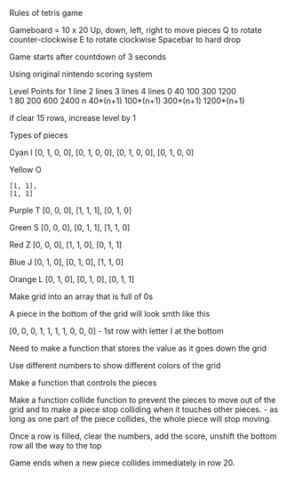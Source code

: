 Rules of tetris game

Gameboard = 10 x 20
Up, down, left, right to move pieces
Q to rotate counter-clockwise
E to rotate clockwise
Spacebar to hard drop 

Game starts after countdown of 3 seconds

Using original nintendo scoring system

Level	Points for 1 line	2 lines		3 lines		4 lines
0		40					100			300			1200	
1		80					200			600			2400
n  		40*(n+1)			100*(n+1)	300*(n+1)	1200*(n+1)

if clear 15 rows, increase level by 1

Types of pieces

Cyan I
	[0, 1, 0, 0],
	[0, 1, 0, 0],
	[0, 1, 0, 0],
	[0, 1, 0, 0]

Yellow O

	[1, 1],
	[1, 1]

Purple T
	[0, 0, 0],
	[1, 1, 1],
	[0, 1, 0]

Green S
	[0, 0, 0],
	[0, 1, 1],
	[1, 1, 0]

Red Z
	[0, 0, 0],
	[1, 1, 0],
	[0, 1, 1]

Blue J
	[0, 1, 0],
	[0, 1, 0],
	[1, 1, 0]

Orange L
	[0, 1, 0],
	[0, 1, 0],
	[0, 1, 1]


Make grid into an array that is full of 0s

A piece in the bottom of the grid will look smth like this

[0, 0, 0, 1, 1, 1, 1, 0, 0, 0] - 1st row with letter I at the bottom

Need to make a function that stores the value as it goes down the grid

Use different numbers to show different colors of the grid

Make a function that controls the pieces

Make a function collide function to prevent the pieces to move out of the grid and to make a piece stop colliding when it touches other pieces. - as long as one part of the piece collides, the whole piece will stop moving.

Once a row is filled, clear the numbers, add the score, unshift the bottom row all the way to the top

Game ends when a new piece collides immediately in row 20.






